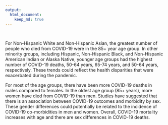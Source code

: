 ```yaml
---
output: 
  html_document:
    keep_md: true
---
```



<br>

For Non-Hispanic White and Non-Hispanic Asian, the greatest number of people who died from COVID-19 were in the 85+ year age group. In other minority groups, including Hispanic, Non-Hispanic Black, and Non-Hispanic American Indian or Alaska Native, younger age groups had the highest number of COVID-19 deaths, 50-64 years, 65-74 years, and 50-64 years, respectively. These trends could reflect the health disparities that were exacerbated during the pandemic. 

For most of the age groups, there have been more COVID-19 deaths in males compared to females. In the oldest age group (85+ years), more women have died from COVID-19 than men. Studies have suggested that there is an association between COVID-19 outcomes and morbidity by sex. These gender differences could potentially be related to the incidence of COVID-19 co-morbidities in men and women. Overall, COVID-19 mortality increases with age and there are sex differences in COVID-19 deaths.
